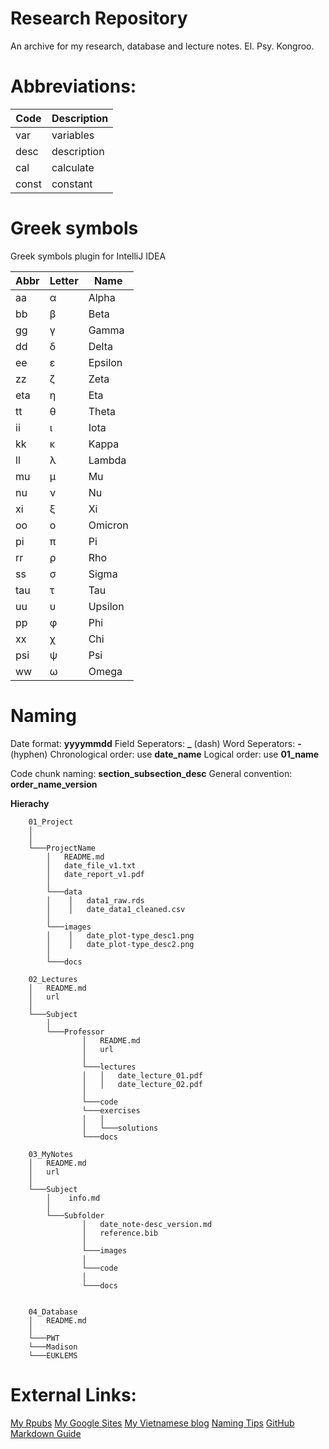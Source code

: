 # Research Repository

An archive for my research, database and lecture notes.
El. Psy. Kongroo.

# Abbreviations:

| Code        | Description |
| ----------- | ----------- |
| var       | variables       |
| desc      | description     |
| cal       | calculate       |
| const     | constant       |

# Greek symbols
Greek symbols plugin for IntelliJ IDEA

 | Abbr |Letter| Name    |
 |------|------|---------|
 |  aa  |  α   | Alpha   |
 |  bb  |  β   | Beta    |
 |  gg  |  γ   | Gamma   |
 |  dd  |  δ   | Delta   |
 |  ee  |  ε   | Epsilon |
 |  zz  |  ζ   | Zeta    |
 |  eta |  η   | Eta     |
 |  tt  |  θ   | Theta   |
 |  ii  |  ι   | Iota    |
 |  kk  |  κ   | Kappa   |
 |  ll  |  λ   | Lambda  |
 |  mu  |  μ   | Mu      |
 |  nu  |  ν   | Nu      |
 |  xi  |  ξ   | Xi      |
 |  oo  |  ο   | Omicron |
 |  pi  |  π   | Pi      |
 |  rr  |  ρ   | Rho     |
 |  ss  |  σ   | Sigma   |
 |  tau |  τ   | Tau     |
 |  uu  |  υ   | Upsilon |
 |  pp  |  φ   | Phi     |
 |  xx  |  χ   | Chi     |
 |  psi |  ψ   | Psi     |
 |  ww  |  ω   | Omega   |

# Naming

Date format: **yyyymmdd**
Field Seperators: **_** (dash)
Word Seperators: **-** (hyphen)
Chronological order: use **date_name**
Logical order: use **01_name**

Code chunk naming: **section_subsection_desc**
General convention: **order_name_version**

**Hierachy** 

```
    01_Project 
    │
    │ 
    └───ProjectName
        │   README.md
        │   date_file_v1.txt    
        │   date_report_v1.pdf
        │
        └───data
        │    │   data1_raw.rds
        │    │   date_data1_cleaned.csv   
        │
        └───images
        │    │   date_plot-type_desc1.png
        │    │   date_plot-type_desc2.png   
        │            
        └───docs

    02_Lectures
    │   README.md
    │   url 
    │  
    └───Subject
        │
        └───Professor
                │   README.md
                │   url
                │   
                └───lectures
                │   │   date_lecture_01.pdf
                │   │   date_lecture_02.pdf
                │   
                └───code
                └───exercises
                │   │
                │   └───solutions
                └───docs

    03_MyNotes
    │   README.md
    │   url
    │    
    └───Subject
        │    info.md
        │
        └───Subfolder
                │   date_note-desc_version.md
                │   reference.bib
                │   
                └───images
                │   
                └───code
                │
                └───docs


    04_Database
    │   README.md
    │   
    └───PWT
    └───Madison
    └───EUKLEMS
```

# External Links:

[My Rpubs](https://rpubs.com/thanhqtran/)
[My Google Sites](https://sites.google.com/view/tranquangthanh)
[My Vietnamese blog](https://nipponkiyoshi.com/)
[Naming Tips](https://datacarpentry.org/rr-organization1/01-file-naming/index.html)
[GitHub Markdown Guide](https://guides.github.com/features/mastering-markdown/)